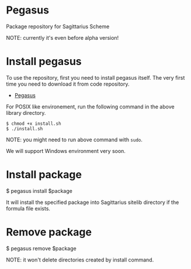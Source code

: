 Pegasus
=======

Package repository for Sagittarius Scheme

NOTE: currently it's even before alpha version!

Install pegasus
===============

To use the repository, first you need to install pegasus itself. The very
first time you need to download it from code repository.

 - [Pegasus](https://github.com/ktakashi/pegasus-library)

For POSIX like environement, run the following command in the above library
directory.

    $ chmod +x install.sh
    $ ./install.sh

NOTE: you might need to run above command with `sudo`.

We will support Windows environment very soon.

Install package
===============

$ pegasus install $package

It will install the specified package into Sagittarius sitelib directory
if the formula file exists.

Remove package
==============

$ pegasus remove $package

NOTE: it won't delete directories created by install command.
